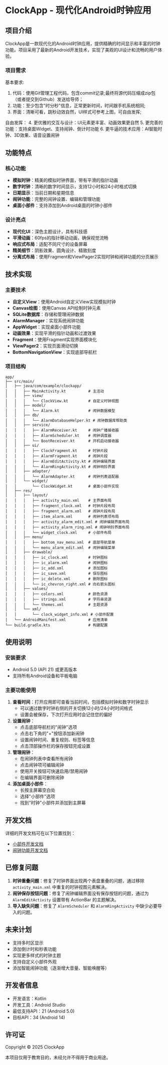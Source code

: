 # ClockApp - 现代化Android时钟应用

## 项目介绍

ClockApp是一款现代化的Android时钟应用，提供精确的时间显示和丰富的时钟功能。项目采用了最新的Android开发技术，实现了美观的UI设计和流畅的用户体验。

### 项目需求

基本要求:
1. 代码：使用Git管理工程代码，包含commit记录;最终将源代码压缩成zip包（或者提交到Github）发送给导师；
2. 功能：至少包含"时分秒"信息，正常更新时间，时间跟手机系统相同;
3. 界面：清晰可看，跳秒动效自然，UI样式可参考上图，可自由发挥;

自由发挥：
4. 更优雅的交互与设计：UI元素更丰富、动画效果更自然
5. 更完善的功能：支持桌面Widget、支持闹钟、倒计时功能
6. 更牛逼的技术应用：AI智能时钟、3D效果、语音设置闹钟

## 功能特点

### 核心功能

- **模拟时钟**：精美的模拟时钟界面，带有平滑的指针动画
- **数字时钟**：清晰的数字时间显示，支持12小时和24小时格式切换
- **日期显示**：当前日期和星期信息
- **闹钟功能**：完整的闹钟设置、编辑和管理功能
- **桌面小部件**：支持添加到Android桌面的时钟小部件

### 设计亮点

- **现代化UI**：深色主题设计，具有科技感
- **平滑动画**：60fps的指针移动动画，确保视觉流畅
- **响应式布局**：适配不同尺寸的设备屏幕
- **精美细节**：阴影效果、圆角设计、精致刻度
- **分离式布局**：使用Fragment和ViewPager2实现时钟和闹钟功能的分页展示

## 技术实现

### 主要技术

- **自定义View**：使用Android自定义View实现模拟时钟
- **Canvas绘图**：使用Canvas API绘制时钟元素
- **SQLite数据库**：存储和管理闹钟数据
- **AlarmManager**：实现系统闹钟功能
- **AppWidget**：实现桌面小部件功能
- **动画效果**：实现平滑的指针动画和过渡效果
- **Fragment**：使用Fragment实现界面模块化
- **ViewPager2**：实现页面滑动切换
- **BottomNavigationView**：实现底部导航栏

### 项目结构

```
app/
├── src/main/
│   ├── java/com/example/clockapp/
│   │   ├── MainActivity.kt          # 主活动
│   │   ├── view/
│   │   │   └── ClockView.kt         # 自定义时钟视图
│   │   ├── model/
│   │   │   └── Alarm.kt             # 闹钟数据模型
│   │   ├── db/
│   │   │   └── AlarmDatabaseHelper.kt # 闹钟数据库帮助类
│   │   ├── service/
│   │   │   ├── AlarmReceiver.kt     # 闹钟广播接收器
│   │   │   ├── AlarmScheduler.kt    # 闹钟调度器
│   │   │   └── BootReceiver.kt      # 开机启动接收器
│   │   ├── ui/
│   │   │   ├── ClockFragment.kt     # 时钟片段
│   │   │   ├── AlarmFragment.kt     # 闹钟片段
│   │   │   ├── AlarmEditActivity.kt # 闹钟编辑界面
│   │   │   └── AlarmRingActivity.kt # 闹钟响铃界面
│   │   ├── adapter/
│   │   │   └── AlarmAdapter.kt      # 闹钟列表适配器
│   │   └── widget/
│   │       └── ClockWidget.kt       # 桌面小部件实现
│   ├── res/
│   │   ├── layout/
│   │   │   ├── activity_main.xml    # 主界面布局
│   │   │   ├── fragment_clock.xml   # 时钟片段布局
│   │   │   ├── fragment_alarm.xml   # 闹钟片段布局
│   │   │   ├── item_alarm.xml       # 闹钟列表项布局
│   │   │   ├── activity_alarm_edit.xml # 闹钟编辑界面布局
│   │   │   ├── activity_alarm_ring.xml # 闹钟响铃界面布局
│   │   │   └── widget_clock.xml     # 小部件布局
│   │   ├── menu/
│   │   │   ├── bottom_nav_menu.xml  # 底部导航菜单
│   │   │   └── menu_alarm_edit.xml  # 闹钟编辑菜单
│   │   ├── drawable/
│   │   │   ├── ic_clock.xml         # 时钟图标
│   │   │   ├── ic_alarm.xml         # 闹钟图标
│   │   │   ├── ic_add.xml           # 添加图标
│   │   │   ├── ic_save.xml          # 保存图标
│   │   │   ├── ic_delete.xml        # 删除图标
│   │   │   └── ic_chevron_right.xml # 向右箭头图标
│   │   ├── values/
│   │   │   ├── colors.xml           # 颜色资源
│   │   │   ├── strings.xml          # 字符串资源
│   │   │   └── themes.xml           # 主题资源
│   │   └── xml/
│   │       └── clock_widget_info.xml # 小部件配置
│   └── AndroidManifest.xml          # 应用清单
└── build.gradle.kts                 # 构建配置
```

## 使用说明

### 安装要求

- Android 5.0 (API 21) 或更高版本
- 支持所有Android设备和平板电脑

### 主要功能使用

1. **查看时间**：打开应用即可查看当前时间，包括模拟时钟和数字时钟显示
   - 可以通过数字时钟右侧的开关切换12小时/24小时时间格式
   - 设置会被保存，下次打开应用时会记住您的偏好
2. **设置闹钟**：
   - 点击底部导航栏的"闹钟"选项
   - 点击右下角的"+"按钮添加新闹钟
   - 设置闹钟时间、重复规则、标签等信息
   - 点击顶部操作栏的保存按钮完成设置
3. **管理闹钟**：
   - 在闹钟列表中查看所有闹钟
   - 点击闹钟项可编辑闹钟
   - 使用开关按钮可快速启用/禁用闹钟
   - 在编辑界面可删除闹钟
4. **添加桌面小部件**：
   - 长按主屏幕空白处
   - 选择"小部件"选项
   - 找到"时钟"小部件并添加到主屏幕

## 开发文档

详细的开发文档可在以下位置找到：

- [小部件开发文档](docs/widget_development.md)
- [闹钟功能开发文档](docs/alarm_development.md)

## 已修复问题

1. **时钟重叠问题**：修复了时钟界面出现两个表盘重叠的问题，通过移除 `activity_main.xml` 中重复的时钟视图元素解决。
2. **闹钟保存按钮问题**：修复了闹钟编辑界面没有保存按钮的问题，通过为 `AlarmEditActivity` 设置带有 ActionBar 的主题解决。
3. **导入缺失问题**：修复了 `AlarmScheduler` 和 `AlarmRingActivity` 中缺少必要导入的问题。

## 未来计划

- 支持多时区显示
- 添加倒计时和秒表功能
- 实现更多样式的时钟主题
- 支持自定义小部件外观
- 添加智能闹钟功能（逐渐增大音量、智能唤醒等）

## 开发者信息

- 开发语言：Kotlin
- 开发工具：Android Studio
- 最低支持API：21 (Android 5.0)
- 目标API：34 (Android 14)

## 许可证

Copyright © 2025 ClockApp

本项目仅用于教育目的，未经允许不得用于商业用途。